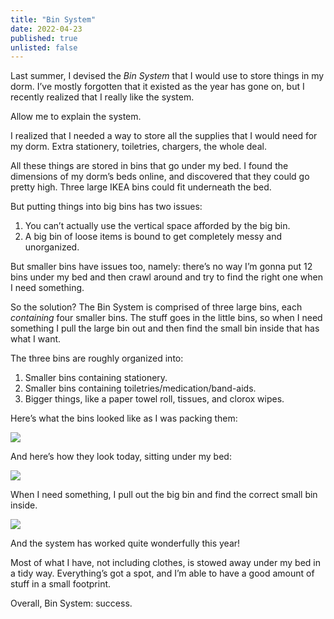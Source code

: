 ```yaml
---
title: "Bin System"
date: 2022-04-23
published: true
unlisted: false
---
```


Last summer, I devised the _Bin System_ that I would use to store things in my dorm. I’ve mostly forgotten that it existed as the year has gone on, but I recently realized that I really like the system.

Allow me to explain the system.

I realized that I needed a way to store all the supplies that I would need for my dorm. Extra stationery, toiletries, chargers, the whole deal.

All these things are stored in bins that go under my bed. I found the dimensions of my dorm’s beds online, and discovered that they could go pretty high. Three large IKEA bins could fit underneath the bed.

But putting things into big bins has two issues:

1.  You can’t actually use the vertical space afforded by the big bin.
2.  A big bin of loose items is bound to get completely messy and unorganized.

But smaller bins have issues too, namely: there’s no way I’m gonna put 12 bins under my bed and then crawl around and try to find the right one when I need something.

So the solution? The Bin System is comprised of three large bins, each _containing_ four smaller bins. The stuff goes in the little bins, so when I need something I pull the large bin out and then find the small bin inside that has what I want.

The three bins are roughly organized into:

1.  Smaller bins containing stationery.
2.  Smaller bins containing toiletries/medication/band-aids.
3.  Bigger things, like a paper towel roll, tissues, and clorox wipes.

Here’s what the bins looked like as I was packing them:

![](/posts/bins/E3E30D19-5E05-4734-A75E-EB9B0528A35D.jpeg)

And here’s how they look today, sitting under my bed:

![](/posts/bins/IMG_8059.jpeg)

When I need something, I pull out the big bin and find the correct small bin inside.

![](/posts/bins/IMG_8060.jpeg)

And the system has worked quite wonderfully this year!

Most of what I have, not including clothes, is stowed away under my bed in a tidy way. Everything’s got a spot, and I’m able to have a good amount of stuff in a small footprint.

Overall, Bin System: success.
